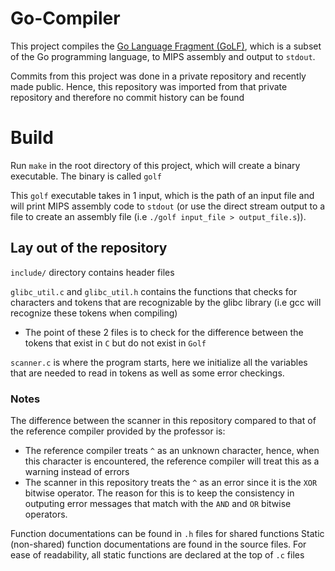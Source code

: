 # Go-Compiler

This project compiles the [Go Language Fragment (GoLF)](https://pages.cpsc.ucalgary.ca/~aycock/411/golf.html]), which is a subset of the Go programming language, to MIPS assembly and output to `stdout`. 

Commits from this project was done in a private repository and recently made public. Hence, this repository was imported from that private repository and therefore no commit history can be found

# Build

Run `make` in the root directory of this project, which will create a binary executable. The binary is called `golf`

This `golf` executable takes in 1 input, which is the path of an input file and will print MIPS assembly code to `stdout` (or use the direct stream output to a file to create an assembly file (i.e `./golf input_file > output_file.s`)).  

## Lay out of the repository

`include/` directory contains header files

`glibc_util.c` and `glibc_util.h` contains the functions that checks for characters and tokens that are recognizable by the glibc library (i.e gcc will recognize these tokens when compiling)
- The point of these 2 files is to check for the difference between the tokens that exist in `C` but do not exist in `Golf`

`scanner.c` is where the program starts, here we initialize all the variables that are needed to read in tokens as well as some error checkings. 

### Notes

The difference between the scanner in this repository compared to that of the reference compiler provided by the professor is:
 - The reference compiler treats `^` as an unknown character, hence, when this character is encountered, the reference compiler will treat this as a warning instead of errors
 - The scanner in this repository treats the `^` as an error since it is the `XOR` bitwise operator. The reason for this is to keep the consistency in outputing error messages that match with the `AND` and `OR` bitwise operators. 

 Function documentations can be found in `.h` files for shared functions
 Static (non-shared) function documentations are found in the source files. For ease of readability, all static functions are declared at the top of `.c` files
